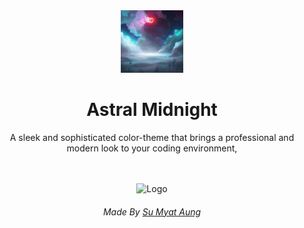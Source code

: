 <div align="center">
  <img alt="Logo" src="https://github.com/sumyat-aung/astral-midnight-vscode-theme/blob/main/astral-midnight.png" width="100" />
</div>
<h1 align="center">
    Astral Midnight 
</h1>
<p align="center">
   A sleek and sophisticated color-theme that brings a professional and modern look to your coding environment, 
</p>
<br />
<br />
  
 
 <div align="center">
  <img alt="Logo" src="https://user-images.githubusercontent.com/108873224/204333286-933d52ca-91f2-4d94-8266-944bdbe9628d.png" width="100" />
  <h6>  Made By <a href="https://github.com/sumyat-aung/">Su Myat Aung</a></h1>
</div>
